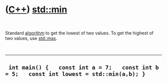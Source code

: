 



 

 

 

 

 

([C++](Cpp.md)) [std::min](CppMin.md)
=======================================

 

Standard [algorithm](CppAlgorithm.md) to get the lowest of two values.
To get the highest of two values, use [std::max](CppMax.md).

 

  ---------------------------------------------------------------------------------------------
  ` int main() {   const int a = 7;   const int b = 5;   const int lowest = std::min(a,b); }`
  ---------------------------------------------------------------------------------------------

 

 

 

 

 





 



